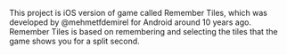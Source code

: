This project is iOS version of game called Remember Tiles, which was developed by @mehmetfdemirel for Android around 10 years ago. Remember Tiles is based on remembering and selecting the tiles that the game shows you for a split second.
